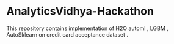 # AnalyticsVidhya-Hackathon
This repository contains implementation of H2O automl , LGBM , AutoSklearn on credit card acceptance dataset . 
